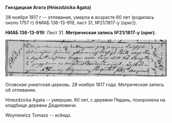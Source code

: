 **Гнездицкая Агата (Hniezdzicka Agata)**

28 ноября 1817 г -- отпевание, умерла в возрасте 60 лет (родилась около
1757 г) (НИАБ 136-13-919, лист 31, №21/1817-у (ориг)).

**НИАБ 136-13-919:** Лист 31. **Метрическая запись №21/1817-у (ориг).**

![](./media/108063cb3e7e5ce35ed9fce6520e291abdd0ae99.png)

Осовская униатская церковь. 28 ноября 1817 года. Метрическая запись об
отпевании.

Hniezdzicka Agata -- умершая, 60 лет, с деревни Пядань, похоронена на
кладбище деревни Дедиловичи.

Woyniewicz Tomasz -- ксёндз.
